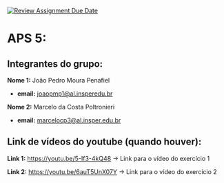 [![Review Assignment Due Date](https://classroom.github.com/assets/deadline-readme-button-22041afd0340ce965d47ae6ef1cefeee28c7c493a6346c4f15d667ab976d596c.svg)](https://classroom.github.com/a/GiXfZmlw)
# APS 5:

## Integrantes do grupo:

**Nome 1:**   João Pedro Moura Penafiel

* **email:** joaopmp1@al.insperedu.br

**Nome 2:**   Marcelo da Costa Poltronieri

* **email:** marcelocp3@al.insper.edu.br

## Link de vídeos do youtube (quando houver):

**Link 1:**   https://youtu.be/5-If3-4kQ48 -> Link para o vídeo do exercício 1

**Link 2:**   https://youtu.be/6auT5UnX07Y -> Link para o vídeo do exercício 2
